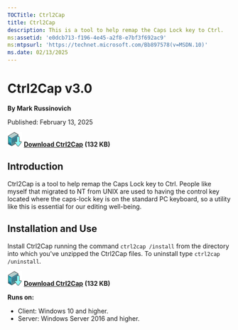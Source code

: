 ```yaml
--- 
TOCTitle: Ctrl2Cap
title: Ctrl2Cap
description: This is a tool to help remap the Caps Lock key to Ctrl.
ms:assetid: 'e0dcb713-f196-4e45-a2f8-e7bf3f692ac9'
ms:mtpsurl: 'https://technet.microsoft.com/Bb897578(v=MSDN.10)'
ms.date: 02/13/2025
---
```


# Ctrl2Cap v3.0

**By Mark Russinovich**

Published: February 13, 2025

[![Download](media/shared/Download_sm.png)](https://download.sysinternals.com/files/Ctrl2Cap.zip) [**Download Ctrl2Cap**](https://download.sysinternals.com/files/Ctrl2Cap.zip)  **(132 KB)**

## Introduction

Ctrl2Cap is a tool to help remap the Caps Lock key to Ctrl.
People like myself that migrated to NT from UNIX are
used to having the control key located where the caps-lock key is on the
standard PC keyboard, so a utility like this is essential for our
editing well-being.

## Installation and Use

Install Ctrl2Cap running the command `ctrl2cap /install` from the
directory into which you've unzipped the Ctrl2Cap files. To uninstall
type `ctrl2cap /uninstall`.  

[![Download](media/shared/Download_sm.png)](https://download.sysinternals.com/files/Ctrl2Cap.zip) [**Download Ctrl2Cap**](https://download.sysinternals.com/files/Ctrl2Cap.zip)  **(132 KB)**

**Runs on:**

- Client: Windows 10 and higher.
- Server: Windows Server 2016 and higher.
